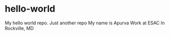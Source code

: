 # hello-world
My hello world repo. Just another repo
My name is Apurva
Work at ESAC
In Rockville, MD

